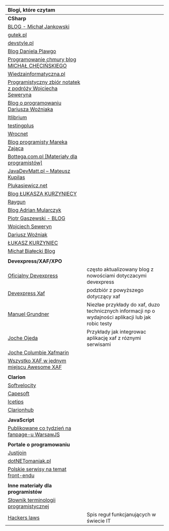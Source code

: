 | **Blogi, które czytam**                                      |                                                              |
| :----------------------------------------------------------- | ------------------------------------------------------------ |
| **CSharp**                                                   |                                                              |
| [BLOG - Michał Jankowski](https://www.jankowskimichal.pl/blog/) |                                                              |
| [gutek.pl](https://blog.gutek.pl/)                           |                                                              |
| [devstyle.pl](https://devstyle.pl)                           |                                                              |
| [Blog Daniela Plawgo](https://plawgo.pl/)                    |                                                              |
| [Programowanie chmury blog MICHAŁ CHĘCIŃSKIEGO](https://michalchecinski.pl/) |                                                              |
| [Wiedzainformatyczna.pl](https://wiedzainformatyczna.pl/)    |                                                              |
| [Programistyczny zbiór notatek z podróży Wojciecha Seweryna](https://www.wojciechseweryn.pl/) |                                                              |
| [Blog o programowaniu Dariusza Woźniaka](https://dariuszwozniak.net/) |                                                              |
| [Itlibrium](https://itlibrium.com/blog/)                     |                                                              |
| [testingplus](https://testingplus.me/)                       |                                                              |
| [Wrocnet](https://wrocnet.github.io/)                        |                                                              |
| [Blog programisty Mareka Zająca](https://zajacmarek.com/)    |                                                              |
| [Bottega.com.pl \[Materiały dla programistów\]](https://bottega.com.pl/materialy.xhtm?cat=NET) |                                                              |
| [JavaDevMatt.pl – Mateusz Kupilas ](https://www.javadevmatt.pl/category/programista-po-emigracji/) |                                                              |
| [Plukasiewicz.net](https://www.plukasiewicz.net/)            |                                                              |
| [Blog ŁUKASZA KURZYNIECY](https://kurzyniec.pl/)             |                                                              |
| [Raygun](https://raygun.com/blog/)                           |                                                              |
| [Blog  Adrian Mularczyk ](https://www.admu.pl/)              |                                                              |
| [Piotr Gaszewski - BLOG](http://blog.piotrgaszewski.pl/)     |                                                              |
| [Wojciech Seweryn](https://www.wojciechseweryn.pl/)          |                                                              |
| [Dariusz Woźniak](https://dariuszwozniak.net/)               |                                                              |
| [ŁUKASZ KURZYNIEC](https://kurzyniec.pl/)                    |                                                              |
| [Michał Białecki Blog](http://www.michalbialecki.com/)       |                                                              |
|                                                              |                                                              |
| **Devexpress/XAF/XPO**                                       |                                                              |
| [Oficjalny Devexpress](https://community.devexpress.com/blogs/) | często aktualizowany blog z nowościami dotyczacymi devexpress |
| [Devexpress Xaf](https://community.devexpress.com/blogs/xaf/default.aspx) | podzbiór z powyższego dotyczący xaf                          |
| [Manuel Grundner](https://blog.delegate.at/tags/XAF/)        | Niezłae przykłady do xaf, duzo technicznych informacji np o wydajności aplikacji lub jak robic testy |
| [Joche Ojeda](https://www.jocheojeda.com)                    | Przykłady jak integrowac aplikację xaf z róznymi serwisami   |
| [Joche Columbie Xafmarin](https://xafmarin.com)              |                                                              |
| [Wszystko XAF w jednym miejscu Awesome XAF](https://github.com/jjcolumb/awesome-xaf) |                                                              |
|                                                              |                                                              |
| **Clarion**                                                  |                                                              |
| [Softvelocity](http://www.softvelocity.com/)                 |                                                              |
| [Capesoft](https://www.capesoft.com/home.htm)                |                                                              |
| [Icetips](https://www.icetips.com/)                          |                                                              |
| [Clarionhub](https://clarionhub.com/)                        |                                                              |
|                                                              |                                                              |
| **JavaScript**                                               |                                                              |
| [Publikowane co tydzień na fanpage-u WarsawJS ](https://github.com/piecioshka/warto-wiedziec) |                                                              |
|                                                              |                                                              |
| **Portale o programowaniu**                                  |                                                              |
| [Justjoin](https://geek.justjoin.it/)                        |                                                              |
| [dotNETomaniak.pl](https://dotnetomaniak.pl/)                |                                                              |
| [Polskie serwisy na temat front-endu](https://www.polskifrontend.pl/) |                                                              |
|                                                              |                                                              |
| **Inne materiały dla programistów**                          |                                                              |
| [Słownik terminologii programistycznej](http://shebang.pl/stp/) |                                                              |
| [Hackers laws](https://github.com/dwmkerr/hacker-laws)       | Spis reguł funkcjanujących w świecie IT                      |



